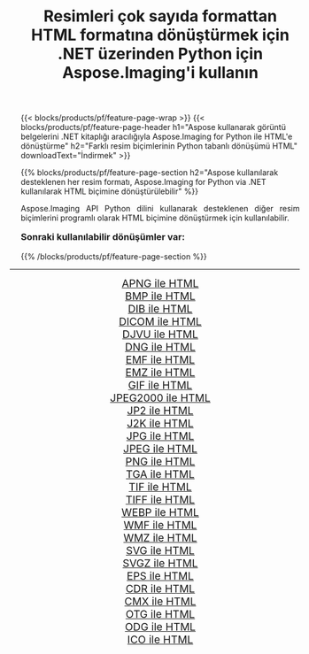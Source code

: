 ﻿---
title: Resimleri çok sayıda formattan HTML formatına dönüştürmek için .NET üzerinden Python için Aspose.Imaging'i kullanın 
weight: 3920
url: /tr/python-net/conversion/to/html/ 
lang: tr
langdirlevel: 2
locales: zh-hans,ja,it,ru,de,es,fr,nl,id,lt,pl,pt,vi,tr,ko,zh-hant,ar,hi,th,sv,cs,uk,he
description: Aspose.Imaging for Python via .NET library kullanarak çeşitli formatları HTML formatına dönüştürebilirsiniz.
---

{{< blocks/products/pf/feature-page-wrap >}}
{{< blocks/products/pf/feature-page-header h1="Aspose kullanarak görüntü belgelerini .NET kitaplığı aracılığıyla Aspose.Imaging for Python ile HTML'e dönüştürme" h2="Farklı resim biçimlerinin Python tabanlı dönüşümü HTML" downloadText="İndirmek" >}}


{{% blocks/products/pf/feature-page-section  h2="Aspose kullanılarak desteklenen her resim formatı, Aspose.Imaging for Python via .NET kullanılarak HTML biçimine dönüştürülebilir" %}}
<p align=justify>Aspose.Imaging API Python dilini kullanarak desteklenen diğer resim biçimlerini programlı olarak HTML biçimine dönüştürmek için kullanılabilir.</p>
<h3 style="margin-top:16px;">
Sonraki kullanılabilir dönüşümler var:
</h3>
{{% /blocks/products/pf/feature-page-section %}}
<div class="container-fluid productfamilypage bg-gray">
    <div class="convertypes bg-gray agp-content section">
        <div class="container">
		<hr style="margin-left:-20px;"/>
		<div class="row other-converters" style="gap: 10px;font-size: 19px;text-align:center;">
		    <div class='col-md-3 other-converter remove-lp remove-rp'><a href="/imaging/tr/python-net/conversion/apng-to-html/" style="padding:15px;">APNG ile HTML</a></div>
<div class='col-md-3 other-converter remove-lp remove-rp'><a href="/imaging/tr/python-net/conversion/bmp-to-html/" style="padding:15px;">BMP ile HTML</a></div>
<div class='col-md-3 other-converter remove-lp remove-rp'><a href="/imaging/tr/python-net/conversion/dib-to-html/" style="padding:15px;">DIB ile HTML</a></div>
<div class='col-md-3 other-converter remove-lp remove-rp'><a href="/imaging/tr/python-net/conversion/dicom-to-html/" style="padding:15px;">DICOM ile HTML</a></div>
<div class='col-md-3 other-converter remove-lp remove-rp'><a href="/imaging/tr/python-net/conversion/djvu-to-html/" style="padding:15px;">DJVU ile HTML</a></div>
<div class='col-md-3 other-converter remove-lp remove-rp'><a href="/imaging/tr/python-net/conversion/dng-to-html/" style="padding:15px;">DNG ile HTML</a></div>
<div class='col-md-3 other-converter remove-lp remove-rp'><a href="/imaging/tr/python-net/conversion/emf-to-html/" style="padding:15px;">EMF ile HTML</a></div>
<div class='col-md-3 other-converter remove-lp remove-rp'><a href="/imaging/tr/python-net/conversion/emz-to-html/" style="padding:15px;">EMZ ile HTML</a></div>
<div class='col-md-3 other-converter remove-lp remove-rp'><a href="/imaging/tr/python-net/conversion/gif-to-html/" style="padding:15px;">GIF ile HTML</a></div>
<div class='col-md-3 other-converter remove-lp remove-rp'><a href="/imaging/tr/python-net/conversion/jpeg2000-to-html/" style="padding:15px;">JPEG2000 ile HTML</a></div>
<div class='col-md-3 other-converter remove-lp remove-rp'><a href="/imaging/tr/python-net/conversion/jp2-to-html/" style="padding:15px;">JP2 ile HTML</a></div>
<div class='col-md-3 other-converter remove-lp remove-rp'><a href="/imaging/tr/python-net/conversion/j2k-to-html/" style="padding:15px;">J2K ile HTML</a></div>
<div class='col-md-3 other-converter remove-lp remove-rp'><a href="/imaging/tr/python-net/conversion/jpg-to-html/" style="padding:15px;">JPG ile HTML</a></div>
<div class='col-md-3 other-converter remove-lp remove-rp'><a href="/imaging/tr/python-net/conversion/jpeg-to-html/" style="padding:15px;">JPEG ile HTML</a></div>
<div class='col-md-3 other-converter remove-lp remove-rp'><a href="/imaging/tr/python-net/conversion/png-to-html/" style="padding:15px;">PNG ile HTML</a></div>
<div class='col-md-3 other-converter remove-lp remove-rp'><a href="/imaging/tr/python-net/conversion/tga-to-html/" style="padding:15px;">TGA ile HTML</a></div>
<div class='col-md-3 other-converter remove-lp remove-rp'><a href="/imaging/tr/python-net/conversion/tif-to-html/" style="padding:15px;">TIF ile HTML</a></div>
<div class='col-md-3 other-converter remove-lp remove-rp'><a href="/imaging/tr/python-net/conversion/tiff-to-html/" style="padding:15px;">TIFF ile HTML</a></div>
<div class='col-md-3 other-converter remove-lp remove-rp'><a href="/imaging/tr/python-net/conversion/webp-to-html/" style="padding:15px;">WEBP ile HTML</a></div>
<div class='col-md-3 other-converter remove-lp remove-rp'><a href="/imaging/tr/python-net/conversion/wmf-to-html/" style="padding:15px;">WMF ile HTML</a></div>
<div class='col-md-3 other-converter remove-lp remove-rp'><a href="/imaging/tr/python-net/conversion/wmz-to-html/" style="padding:15px;">WMZ ile HTML</a></div>
<div class='col-md-3 other-converter remove-lp remove-rp'><a href="/imaging/tr/python-net/conversion/svg-to-html/" style="padding:15px;">SVG ile HTML</a></div>
<div class='col-md-3 other-converter remove-lp remove-rp'><a href="/imaging/tr/python-net/conversion/svgz-to-html/" style="padding:15px;">SVGZ ile HTML</a></div>
<div class='col-md-3 other-converter remove-lp remove-rp'><a href="/imaging/tr/python-net/conversion/eps-to-html/" style="padding:15px;">EPS ile HTML</a></div>
<div class='col-md-3 other-converter remove-lp remove-rp'><a href="/imaging/tr/python-net/conversion/cdr-to-html/" style="padding:15px;">CDR ile HTML</a></div>
<div class='col-md-3 other-converter remove-lp remove-rp'><a href="/imaging/tr/python-net/conversion/cmx-to-html/" style="padding:15px;">CMX ile HTML</a></div>
<div class='col-md-3 other-converter remove-lp remove-rp'><a href="/imaging/tr/python-net/conversion/otg-to-html/" style="padding:15px;">OTG ile HTML</a></div>
<div class='col-md-3 other-converter remove-lp remove-rp'><a href="/imaging/tr/python-net/conversion/odg-to-html/" style="padding:15px;">ODG ile HTML</a></div>
<div class='col-md-3 other-converter remove-lp remove-rp'><a href="/imaging/tr/python-net/conversion/ico-to-html/" style="padding:15px;">ICO ile HTML</a></div>
                </div>
        </div>
    </div>
</div>
<br/>


